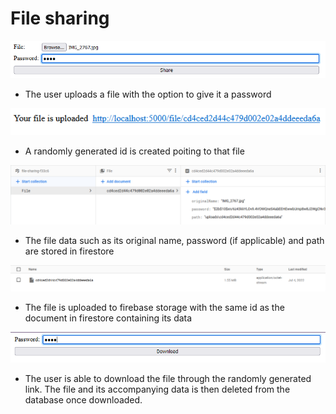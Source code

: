 # File sharing

![](IMG1.png)

- The user uploads a file with the option to give it a password

![](IMG2.png)

- A randomly generated id is created poiting to that file

![](IMG3.png)

- The file data such as its original name, password (if applicable) and path are stored in firestore

![](IMG4.png)

- The file is uploaded to firebase storage with the same id as the document in firestore containing its data

![](IMG5.png)

- The user is able to download the file through the randomly generated link. The file and its accompanying data is then deleted from the database once downloaded.
